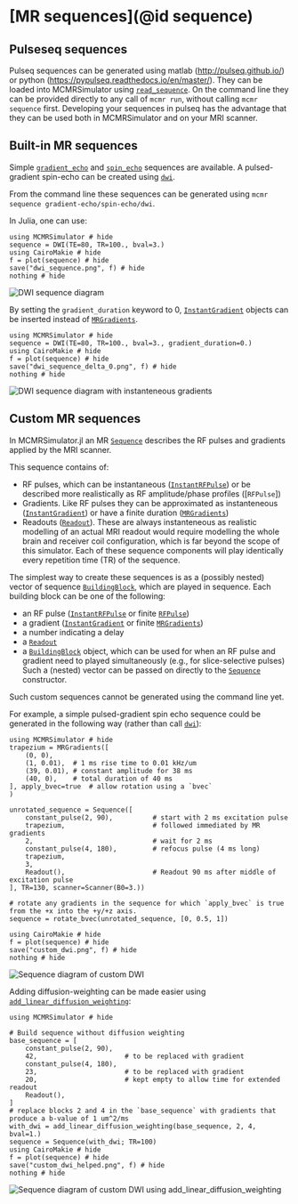 # [MR sequences](@id sequence)
## Pulseseq sequences
Pulseq sequences can be generated using matlab (http://pulseq.github.io/) or python (https://pypulseq.readthedocs.io/en/master/).
They can be loaded into MCMRSimulator using [`read_sequence`](@ref).
On the command line they can be provided directly to any call of `mcmr run`, without calling `mcmr sequence` first.
Developing your sequences in pulseq has the advantage that they can be used both in MCMRSimulator and on your MRI scanner.
## Built-in MR sequences
Simple [`gradient_echo`](@ref) and [`spin_echo`](@ref) sequences are available. A pulsed-gradient spin-echo can be created using [`dwi`](@ref).

From the command line these sequences can be generated using `mcmr sequence gradient-echo/spin-echo/dwi`.

In Julia, one can use:
```@example
using MCMRSimulator # hide
sequence = DWI(TE=80, TR=100., bval=3.)
using CairoMakie # hide
f = plot(sequence) # hide
save("dwi_sequence.png", f) # hide
nothing # hide
```  
![DWI sequence diagram](dwi_sequence.png)

By setting the `gradient_duration` keyword to 0, [`InstantGradient`](@ref) objects can be inserted instead of [`MRGradients`](@ref).
```@example
using MCMRSimulator # hide
sequence = DWI(TE=80, TR=100., bval=3., gradient_duration=0.)
using CairoMakie # hide
f = plot(sequence) # hide
save("dwi_sequence_delta_0.png", f) # hide
nothing # hide
```  
![DWI sequence diagram with instanteneous gradients](dwi_sequence_delta_0.png)
## Custom MR sequences
In MCMRSimulator.jl an MR [`Sequence`](@ref) describes the RF pulses and gradients applied by the MRI scanner.

This sequence contains of:
- RF pulses, which can be instantaneous ([`InstantRFPulse`](@ref)) or be described more realistically as RF amplitude/phase profiles ([`RFPulse`])
- Gradients. Like RF pulses they can be approximated as instanteneous ([`InstantGradient`](@ref)) or have a finite duration ([`MRGradients`](@ref))
- Readouts ([`Readout`](@ref)). These are always instanteneous as realistic modelling of an actual MRI readout would require modelling the whole brain and receiver coil configuration, which is far beyond the scope of this simulator.
Each of these sequence components will play identically every repetition time (TR) of the sequence.

The simplest way to create these sequences is as a (possibly nested) vector of sequence [`BuildingBlock`](@ref), which are played in sequence. 
Each building block can be one of the following:
- an RF pulse ([`InstantRFPulse`](@ref) or finite [`RFPulse`](@ref))
- a gradient ([`InstantGradient`](@ref) or finite [`MRGradients`](@ref))
- a number indicating a delay
- a [`Readout`](@ref)
- a [`BuildingBlock`](@ref) object, which can be used for when an RF pulse and gradient need to played simultaneously (e.g., for slice-selective pulses)
Such a (nested) vector can be passed on directly to the [`Sequence`](@ref) constructor.

Such custom sequences cannot be generated using the command line yet.

For example, a simple pulsed-gradient spin echo sequence could be generated in the following way (rather than call [`dwi`](@ref)):
```@example
using MCMRSimulator # hide
trapezium = MRGradients([
    (0, 0),
    (1, 0.01),  # 1 ms rise time to 0.01 kHz/um
    (39, 0.01), # constant amplitude for 38 ms
    (40, 0),    # total duration of 40 ms
], apply_bvec=true  # allow rotation using a `bvec`
)

unrotated_sequence = Sequence([
    constant_pulse(2, 90),          # start with 2 ms excitation pulse
    trapezium,                      # followed immediated by MR gradients
    2,                              # wait for 2 ms
    constant_pulse(4, 180),         # refocus pulse (4 ms long)
    trapezium,
    3,
    Readout(),                      # Readout 90 ms after middle of excitation pulse
], TR=130, scanner=Scanner(B0=3.))

# rotate any gradients in the sequence for which `apply_bvec` is true from the +x into the +y/+z axis.
sequence = rotate_bvec(unrotated_sequence, [0, 0.5, 1])

using CairoMakie # hide
f = plot(sequence) # hide
save("custom_dwi.png", f) # hide
nothing # hide
```
![Sequence diagram of custom DWI](custom_dwi.png)

Adding diffusion-weighting can be made easier using [`add_linear_diffusion_weighting`](@ref):

```@example
using MCMRSimulator # hide

# Build sequence without diffusion weighting
base_sequence = [
    constant_pulse(2, 90),          
    42,                      # to be replaced with gradient
    constant_pulse(4, 180),          
    23,                      # to be replaced with gradient
    20,                      # kept empty to allow time for extended readout
    Readout(),
]
# replace blocks 2 and 4 in the `base_sequence` with gradients that produce a b-value of 1 um^2/ms
with_dwi = add_linear_diffusion_weighting(base_sequence, 2, 4, bval=1.) 
sequence = Sequence(with_dwi; TR=100)
using CairoMakie # hide
f = plot(sequence) # hide
save("custom_dwi_helped.png", f) # hide
nothing # hide
```
![Sequence diagram of custom DWI using add_linear_diffusion_weighting](custom_dwi_helped.png)
